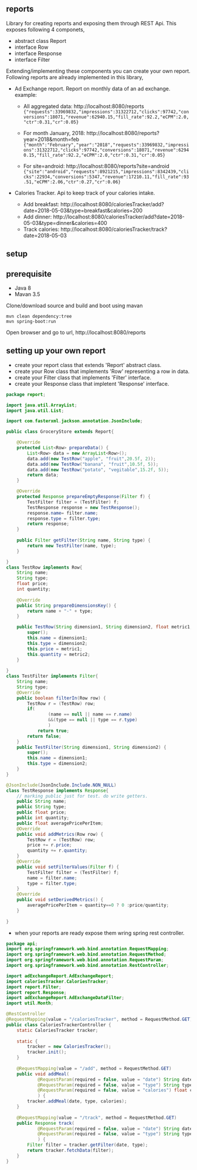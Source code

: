 ## reports
Library for creating reports and exposing them through REST Api.
This exposes following 4 componets,
* abstract class Report
* interface Row
* interface Response
* interface Filter

Extending/implementing these components you can create your own report. Following reports are already implemented in this library,
* Ad Exchange report.
  Report on monthly data of an ad exchange. example:
	* All aggregated data: http://localhost:8080/reports
	  ```{"requests":33969832,"impressions":31322712,"clicks":97742,"conversions":18071,"revenue":62940.15,"fill_rate":92.2,"eCPM":2.0,"ctr":0.31,"cr":0.05}```
	  
	* For month January, 2018: http://localhost:8080/reports?year=2018&month=feb
	```{"month":"February","year":"2018","requests":33969832,"impressions":31322712,"clicks":97742,"conversions":18071,"revenue":62940.15,"fill_rate":92.2,"eCPM":2.0,"ctr":0.31,"cr":0.05}```
	
	* For site=android: http://localhost:8080/reports?site=android ```{"site":"android","requests":8921215,"impressions":8342439,"clicks":22934,"conversions":5347,"revenue":17210.11,"fill_rate":93.51,"eCPM":2.06,"ctr":0.27,"cr":0.06}```

* Calories Tracker. 
	Api to keep track of your calories intake.
	* Add breakfast: http://localhost:8080/caloriesTracker/add?date=2018-05-03&type=breakfast&calories=200
	* Add dinner: http://localhost:8080/caloriesTracker/add?date=2018-05-03&type=dinner&calories=400
	* Track calories: http://localhost:8080/caloriesTracker/track?date=2018-05-03


## setup

## prerequisite
* Java 8
* Mavan 3.5

Clone/download source and build and boot using mavan

```
mvn clean dependency:tree
mvn spring-boot:run
```

Open browser and go to url,
http://localhost:8080/reports


## setting up your own report
* create your report class that extends 'Report' abstract class.
* create your Row class that implements 'Row' representing a row in data.
* create your Filter class that implements 'Filter' interface.
* create your Response class that impletent 'Response' interface.

```java
package report;

import java.util.ArrayList;
import java.util.List;

import com.fasterxml.jackson.annotation.JsonInclude;

public class GroceryStore extends Report{

	@Override
	protected List<Row> prepareData() {
		List<Row> data = new ArrayList<Row>();
		data.add(new TestRow("apple", "fruit",20.5f, 2));
		data.add(new TestRow("banana", "fruit",10.5f, 5));
		data.add(new TestRow("potato", "vegitable",15.2f, 5));
		return data;	
	}

	@Override
	protected Response prepareEmptyResponse(Filter f) {
		TestFilter filter = (TestFilter) f;
		TestResponse response = new TestResponse();
		response.name= filter.name;
		response.type = filter.type;
		return response;
	}
	
	public Filter getFilter(String name, String type) {
		return new TestFilter(name, type);
	}

}
class TestRow implements Row{
	String name;
	String type;
	float price;
	int quantity;
	
	@Override
	public String prepareDimensionsKey() {
		return name + "-" + type;
	}

	public TestRow(String dimension1, String dimension2, float metric1, int metric2) {
		super();
		this.name = dimension1;
		this.type = dimension2;
		this.price = metric1;
		this.quantity = metric2;
	}
	
}
class TestFilter implements Filter{
	String name;
	String type;
	@Override
	public boolean filterIn(Row row) {
		TestRow r = (TestRow) row;
		if( 
				(name == null || name == r.name)
				&&(type == null || type == r.type)
				)
			return true;
		return false;
	}
	public TestFilter(String dimension1, String dimension2) {
		super();
		this.name = dimension1;
		this.type = dimension2;
	}	
}

@JsonInclude(JsonInclude.Include.NON_NULL)
class TestResponse implements Response{
	// marking public just for test. do write getters.
	public String name; 
	public String type;
	public float price;
	public int quantity;
	public float averagePricePerItem;
	@Override
	public void addMetrics(Row row) {
		TestRow r = (TestRow) row;
		price += r.price;
		quantity += r.quantity;
	}
	@Override
	public void setFilterValues(Filter f) {
		TestFilter filter = (TestFilter) f;
		name = filter.name;
		type = filter.type;
	}
	@Override
	public void setDerivedMetrics() {
		averagePricePerItem = quantity==0 ? 0 :price/quantity;		
	}
	
}

```

* when your reports are ready expose them wring spring rest controller.

```java
package api;
import org.springframework.web.bind.annotation.RequestMapping;
import org.springframework.web.bind.annotation.RequestMethod;
import org.springframework.web.bind.annotation.RequestParam;
import org.springframework.web.bind.annotation.RestController;

import adExchangeReport.AdExchangeReport;
import caloriesTracker.CaloriesTracker;
import report.Filter;
import report.Response;
import adExchangeReport.AdExchangeDataFilter;
import util.Month;

@RestController
@RequestMapping(value = "/caloriesTracker", method = RequestMethod.GET)
public class CaloriesTrackerController {
	static CaloriesTracker tracker;
	
	static {
		tracker = new CaloriesTracker();
		tracker.init();
	}
	
	@RequestMapping(value = "/add", method = RequestMethod.GET)
	public void addMeal(
			@RequestParam(required = false, value = "date") String date,
			@RequestParam(required = false, value = "type") String type,
			@RequestParam(required = false, value = "calories") float calories
			) {
		tracker.addMeal(date, type, calories);
	}
	
	@RequestMapping(value = "/track", method = RequestMethod.GET)
	public Response track(
			@RequestParam(required = false, value = "date") String date,
			@RequestParam(required = false, value = "type") String type
			) {
		Filter filter = tracker.getFilter(date, type);
		return tracker.fetchData(filter);
	}
}
```



